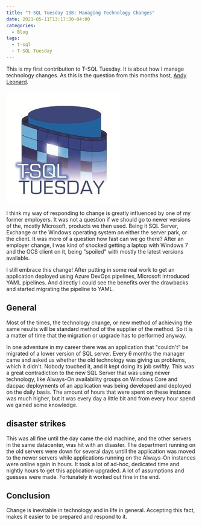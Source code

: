 ```yaml
---
title: "T-SQL Tuesday 138: Managing Technology Changes"
date: 2021-05-11T13:17:30-04:00
categories:
  - Blog
tags:
  - t-sql
  - T-SQL Tuesday
---
```


This is my first contribution to T-SQL Tuesday. It is about how I manage technology changes. As this is the question from this months host, [Andy Leonard](https://andyleonard.blog/2021/05/t-sql-tuesday-138-managing-technology-changes/).

[![T-SQL Tuesday Logo](../assets/images/T-SQL-Tuesday-Logo.jpg)](https://andyleonard.blog/2021/05/t-sql-tuesday-138-managing-technology-changes/)

I think my way of responding to change is greatly influenced by one of my former employers. It was not a question if we should go to newer versions of the, mostly Microsoft, products we then used. Being it SQL Server, Exchange or the Windows operating system on either the server park, or the client. It was more of a question how fast can we go there? After an employer change, I was kind of shocked getting a laptop with Windows 7 and the OCS client on it, being "spoiled" with mostly the latest versions available.

I still embrace this change! After putting in some real work to get an application deployed using Azure DevOps pipelines, Microsoft introduced YAML pipelines. And directly I could see the benefits over the drawbacks and started migrating the pipeline to YAML.

## General

Most of the times, the technology change, or new method of achieving the same results will be standard method of the supplier of the method. So it is a matter of time that the migration or upgrade has to performed anyway.

In one adventure in my career there was an application that "couldn't" be migrated of a lower version of SQL server. Every 6 months the manager came and asked us whether the old technology was giving us problems, which it didn't. Nobody touched it, and it kept doing its job swiftly. This was a great contradiction to the new SQL Server that was using newer technology, like Always-On availability groups on Windows Core and dacpac deployments of an application was being developed and deployed on the daily basis. The amount of hours that were spent on these instance was much higher, but it was every day a little bit and from every hour spend we gained some knowledge.

## disaster strikes

This was all fine until the day came the old machine, and the other servers in the same datacenter, was hit with an disaster. The department running on the old servers were down for several days untill the application was moved to the newer servers while applications running on the Always-On instances were online again in hours. It took a lot of ad-hoc, dedicated time and nightly hours to get this application upgraded. A lot of assumptions and guesses were made. Fortunately it worked out fine in the end.

## Conclusion

Change is inevitable in technology and in life in general. Accepting this fact, makes it easier to be prepared and respond to it.
